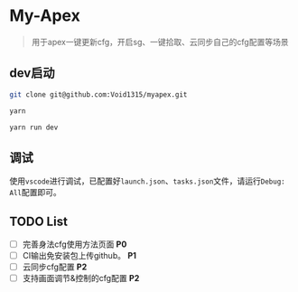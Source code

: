 # My-Apex
> 用于apex一键更新cfg，开启sg、一键拾取、云同步自己的cfg配置等场景

## dev启动

```bash
git clone git@github.com:Void1315/myapex.git

yarn

yarn run dev
```

## 调试

使用`vscode`进行调试，已配置好`launch.json`、`tasks.json`文件，请运行`Debug: All`配置即可。

## TODO List

- [ ] 完善身法cfg使用方法页面 **P0**
- [ ] CI输出免安装包上传github。 **P1**
- [ ] 云同步cfg配置 **P2**
- [ ] 支持画面调节&控制的cfg配置 **P2**
